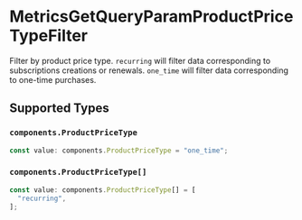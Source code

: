 # MetricsGetQueryParamProductPriceTypeFilter

Filter by product price type. `recurring` will filter data corresponding to subscriptions creations or renewals. `one_time` will filter data corresponding to one-time purchases.


## Supported Types

### `components.ProductPriceType`

```typescript
const value: components.ProductPriceType = "one_time";
```

### `components.ProductPriceType[]`

```typescript
const value: components.ProductPriceType[] = [
  "recurring",
];
```

